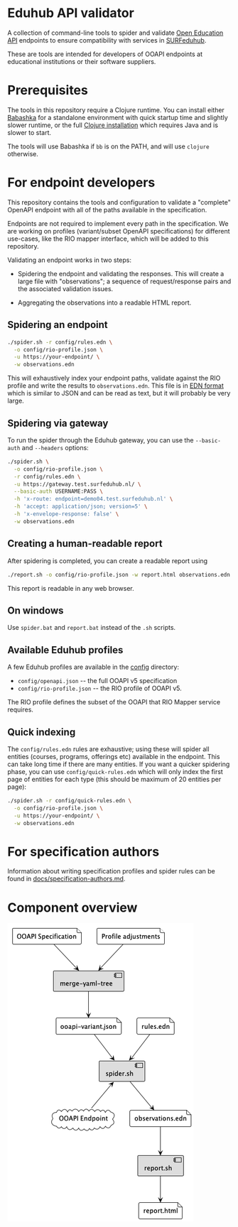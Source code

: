 # Eduhub API validator

A collection of command-line tools to spider and validate [Open
Education API](https://openonderwijsapi.nl/) endpoints to ensure
compatibility with services in
[SURFeduhub](https://www.surf.nl/surfeduhub-veilig-uitwisselen-van-onderwijsdata).

These are tools are intended for developers of OOAPI endpoints
at educational institutions or their software suppliers.

# Prerequisites

The tools in this repository require a Clojure runtime. You can
install either [Babashka](https://github.com/babashka/babashka#installation) for a standalone
environment with quick startup time and slightly slower runtime, or
the full [Clojure
installation](https://clojure.org/guides/install_clojure) which
requires Java and is slower to start.

The tools will use Babashka if `bb` is on the PATH, and will use
`clojure` otherwise.

# For endpoint developers

This repository contains the tools and configuration to validate a
"complete" OpenAPI endpoint with all of the paths available in the
specification.

Endpoints are not required to implement every path in the
specification. We are working on profiles (variant/subset OpenAPI
specifications) for different use-cases, like the RIO mapper
interface, which will be added to this repository.

Validating an endpoint works in two steps:

  - Spidering the endpoint and validating the responses. This will
    create a large file with "observations"; a sequence of
    request/response pairs and the associated validation issues.
    
  - Aggregating the observations into a readable HTML report.
  
## Spidering an endpoint

```sh
./spider.sh -r config/rules.edn \
  -o config/rio-profile.json \
  -u https://your-endpoint/ \
  -w observations.edn
```

This will exhaustively index your endpoint paths, validate against the
RIO profile and write the results to `observations.edn`. This file is
in [EDN format](https://github.com/edn-format/edn) which is similar to
JSON and can be read as text, but it will probably be very large.

## Spidering via gateway

To run the spider through the Eduhub gateway, you can use the
`--basic-auth` and `--headers` options:

```sh
./spider.sh \
  -o config/rio-profile.json \
  -r config/rules.edn \
  -u https://gateway.test.surfeduhub.nl/ \
  --basic-auth USERNAME:PASS \
  -h 'x-route: endpoint=demo04.test.surfeduhub.nl' \
  -h 'accept: application/json; version=5' \
  -h 'x-envelope-response: false' \
  -w observations.edn
```

## Creating a human-readable report

After spidering is completed, you can create a readable report using

```sh
./report.sh -o config/rio-profile.json -w report.html observations.edn
```

This report is readable in any web browser.

## On windows

Use `spider.bat` and `report.bat` instead of the `.sh` scripts.

## Available Eduhub profiles

A few Eduhub profiles are available in the [config](./config) directory:

  - `config/openapi.json` -- the full OOAPI v5 specification
  - `config/rio-profile.json` -- the RIO profile of OOAPI v5.
  
The RIO profile defines the subset of the OOAPI that RIO Mapper
service requires.

## Quick indexing

The `config/rules.edn` rules are exhaustive; using these will spider
all entities (courses, programs, offerings etc) available in the
endpoint.  This can take long time if there are many entities.  If you
want a quicker spidering phase, you can use `config/quick-rules.edn`
which will only index the first page of entities for each type (this
should be maximum of 20 entities per page):

```sh
./spider.sh -r config/quick-rules.edn \
  -o config/rio-profile.json \
  -u https://your-endpoint/ \
  -w observations.edn
```

# For specification authors

Information about writing specification profiles and spider rules can be
found in [docs/specification-authors.md](./docs/specification-authors.md).

# Component overview

![component diagram](./docs/components.png)

